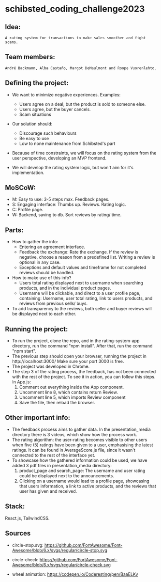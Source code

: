 # schibsted_coding_challenge2023

## Idea:

    A rating system for transactions to make sales smoother and fight scams.

## Team members:

    André Backmann, Alba Castaño, Margot DeMaulmont and Roope Vuorenlehto.

## Defining the project:

- We want to minimize negative experiences. Examples:

  - Users agree on a deal, but the product is sold to someone else.
  - Users agree, but the buyer cancels.
  - Scam situations

- Our solution should:

  - Discourage such behaviours
  - Be easy to use
  - Low to none maintenance from Schibsted's part

- Because of time constraints, we will focus on the rating system from the user perspective, developing an MVP frontend.
- We will develop the rating system logic, but won't aim for it's implementation.

## MoSCoW:

- M:
  Easy to use: 3-5 steps max.
  Feedback pages.
- S:
  Engaging interface: Thumbs up.
  Reviews.
  Rating logic.
- C:
  Profile page.
- W:
  Backend, saving to db.
  Sort reviews by rating/ time.

## Parts:

- How to gather the info:
  - Entering an agreement interface.
  - Feedback the exchange: Rate the exchange. If the review is negative, choose a reason from a predefined list. Writing a review is optional in any case.
  - Exceptions and default values and timeframe for not completed reviews should be handled.
- How to make use of this info?
  - Users total rating displayed next to username when searching products, and in the individual product pages.
  - Username will be clickable, and direct to a user profile page, containing: Username, user total rating, link to users products, and reviews from previous sells/ buys.
- To add transparency to the reviews, both seller and buyer reviews will be displayed next to each other.

## Running the project:
- To run the project, clone the repo, and in the rating-system-app directory, run the command "npm install". After that, run the command "npm start".
- The previous step should open your browser, running the project in http://localhost:3000/ Make sure your port 3000 is free.
- The project was developed in Chrome.
- The step 3 of the rating process, the feedback, has not been connected with the rest of the project. To see it in action, you can follow this steps. In App.js:
  1. Comment out everything inside the App component.
	2. Uncomment line 8, which contains return Review.
	3. Uncomment line 5, which imports Review component
	4. Save the file, then reload the browser.

## Other important info:
- The feedback process aims to gather data. In the presentation_media directory there is 3 videos, which show how the process work.
- The rating algorithm: the user-rating becomes visible to other users when five (5) ratings have been given to a user, emphasising the latest ratings. It can be found in AverageScore.js file, since it wasn't connected to the rest of the interface yet.
- To showcase how the gathered information could be used, we have added 3 pdf files in presentation_media directory:
  1. product_page and search_page: The username and user rating could be displayed next to the announcements.
  2. Clicking on a username would lead to a profile page, showcasing that users information, a link to active products, and the reviews that user has given and received.

## Stack:
  React.js, TailwindCSS.

## Sources

- circle-stop.svg: https://github.com/FortAwesome/Font-Awesome/blob/6.x/svgs/regular/circle-stop.svg

- circle-check: https://github.com/FortAwesome/Font-Awesome/blob/6.x/svgs/regular/circle-check.svg

- wheel animation: https://codepen.io/Coderesting/pen/BaaELKv


